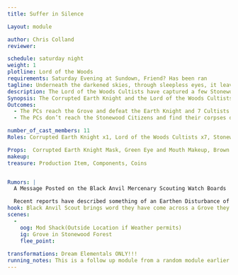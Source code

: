 ```yaml
---
title: Suffer in Silence

Layout: module

author: Chris Colland
reviewer: 

schedule: saturday night
weight: 1
plotline: Lord of the Woods
requirements: Saturday Evening at Sundown, Friend? Has been ran
tagline: Underneath the darkened skies, through sleepless eyes, it leaves me wanting! 
description: The Lord of the Woods Cultists have captured a few Stonewood Townsfolk and plan to make a Blood Sacrifice to the Lord of the Woods in a Grove. A scout of the Black Anvil Company sends word to the Tavern to come help stop this massacre….
Synopsis: The Corrupted Earth Knight and the Lord of the Woods Cultists are attempting to preform a Dream Harvesting and Blood Sacrifice to the Lord of the Woods. The Dream Harvestings give him more power and the Blood Sacrifices give him a strong corporeal shell on this physical plane of existence. They have captured 3 Stonewood Citizens that will be harvested and then sacrificed if they are not saved in time. Upon receiving the message at the tavern, the PCs will have 30 minutes to reach and rescue the Stonewood Citizens or find their bodies drained of essence and life….
Outcomes:
  - The PCs reach the Grove and defeat the Earth Knight and 7 Cultists within 30 minutes and recuse the Stonewood Citizens, but find they are locked in a “Dream Coma”
  - The PCs don’t reach the Stonewood Citizens and find their corpses drained of blood and essence OR they fail to defeat the Earth Knight and Cultist in the time and the Lord of the Woods reaps them from an Ethereal state of their dream energy leaving them drained of all but life essentially like a zombie

number_of_cast_members: 11
Roles: Corrupted Earth Knight x1, Lord of the Woods Cultists x7, Stonewood Citizens x3, black anvil company scout

Props:  Corrupted Earth Knight Mask, Green Eye and Mouth Makeup, Brown Tabard, Vines, Lord of the Woods Cultist Costuming, Commons Clothing
makeup: 
treasure: Production Item, Components, Coins


Rumors: |
  A Message Posted on the Black Anvil Mercenary Scouting Watch Boards

  Recent reports have described something of an Earthen Disturbance of sorts stomping through our woods. Some large humanoid covered in Vines has been stalking the woods near Stonewood. It seems like an Earth Elemental for all intents and purposes but he doesn’t respond or say anything other than muttering “Feed my Dreams…..” A few scouts have tried to engage him and it went less than ideal so be careful of this creature till we know more. He doesn’t seem overly hostile but he seems set on one purpose very intently
hook: Black Anvil Scout brings word they have come across a Grove they saw the Lord of the Woods Cultist about to preform some kind of sacrifice in
scenes: 
  - 
    oog: Mod Shack(Outside Location if Weather permits)
    ig: Grove in Stonewood Forest
    flee_point: 
    
transformations: Dream Elementals ONLY!!!
running_notes: This is a follow up module from a random module earlier in the evening. The scene is set with the 3 “sacrifices” laying in a Triangle  in the middle of the Cultist who are standing around them with their heads down humming to themselves and playing drums. The Earth Knight appears to be the leader of this ritual and is groaning some form of chant. The PCs have 30 minutes to stop the ritual and save the Stonewood Citizens. EVEN IF the citizens are saved they CANNOT be awakened from their Dream Coma, they are stuck in a state between life and dream almost death-like. If they are awakened with an Awaken spell or Elixir they will suffer a “seizure” and require a life spell. Only a Dream Elemental or the Lord of the Woods can bring them out of this state if the Ritual is interrupted like it was, this is the “backlash” they suffered from it being interrupted.
---
```

